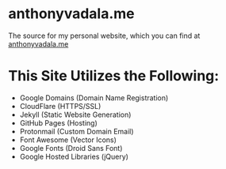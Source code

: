 anthonyvadala.me
=============

The source for my personal website, which you can find at [anthonyvadala.me](https://anthonyvadala.me/)

This Site Utilizes the Following:
=============
- Google Domains (Domain Name Registration)
- CloudFlare (HTTPS/SSL)
- Jekyll (Static Website Generation)
- GitHub Pages (Hosting)
- Protonmail (Custom Domain Email)
- Font Awesome (Vector Icons)
- Google Fonts (Droid Sans Font)
- Google Hosted Libraries (jQuery)